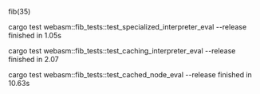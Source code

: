 fib(35)

cargo test webasm::fib_tests::test_specialized_interpreter_eval --release
finished in 1.05s

cargo test webasm::fib_tests::test_caching_interpreter_eval --release
finished in 2.07

cargo test webasm::fib_tests::test_cached_node_eval --release
finished in 10.63s
